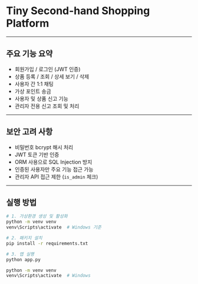 # Tiny Second-hand Shopping Platform

---

## 주요 기능 요약

- 회원가입 / 로그인 (JWT 인증)
- 상품 등록 / 조회 / 상세 보기 / 삭제
- 사용자 간 1:1 채팅
- 가상 포인트 송금
- 사용자 및 상품 신고 기능
- 관리자 전용 신고 조회 및 처리

---

## 보안 고려 사항

- 비밀번호 bcrypt 해시 처리
- JWT 토큰 기반 인증
- ORM 사용으로 SQL Injection 방지
- 인증된 사용자만 주요 기능 접근 가능
- 관리자 API 접근 제한 (`is_admin` 체크)

---

## 실행 방법

```bash
# 1. 가상환경 생성 및 활성화
python -m venv venv
venv\Scripts\activate  # Windows 기준

# 2. 패키지 설치
pip install -r requirements.txt

# 3. 앱 실행
python app.py

python -m venv venv
venv\Scripts\activate  # Windows
